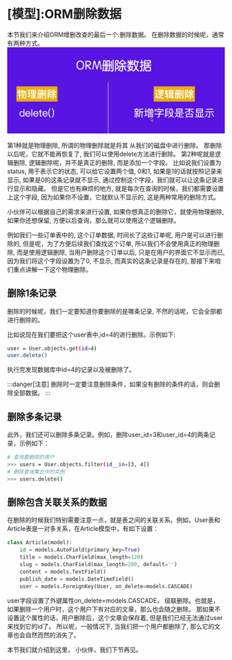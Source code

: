 
# [模型]:ORM删除数据

本节我们来介绍ORM增删改查的最后一个:删除数据。
在删除数据的时候呢，通常有两种方式。
![图26-删除的2种方式](imgs/图26-删除的2种方式.png)

第1种就是物理删除,
所谓的物理删除就是将其
从我们的磁盘中进行删除。
那删除以后呢，它就不能再恢复了,
我们可以使用delete方法进行删除。
第2种呢就是逻辑删除,
逻辑删除呢，并不是真正的删除,
而是添加一个字段。
比如说我们设置为status,
用于表示它的状态,
可以给它设置两个值,
0和1,
如果是1的话就按照记录来显示,
如果是0的这条记录就不显示,
通过控制这个字段，我们就可以让这条记录进行显示和隐藏。
但是它也有麻烦的地方,
就是每次在查询的时候，我们都需要设置上这个字段,
因为如果你不设置，它就默认不显示的,
这是两种常用的删除方式。

小伙伴可以根据自己的需求来进行设置,
如果你想真正的删除它，就使用物理删除,
如果你还想保留,
方便以后查询，那么就可以使用这个逻辑删除。

例如我们一些订单表中的,
这个订单数据,
时间长了这些订单呢,
用户是可以进行删除的,
但是呢，为了方便后续我们查找这个订单,
所以我们不会使用真正的物理删除,
而是使用逻辑删除,
当用户删除这个订单以后,
只是在用户的界面它不显示而已,
因为我们将这个字段设置为了0,
不显示,
而真实的这条记录是存在的,
那接下来咱们重点讲解一下这个物理删除。
<!-- trancate -->

## 删除1条记录

删除的时候呢，我们一定要知道你要删除的是哪条记录,
不然的话呢，它会全部都进行删除的。

比如说现在我们要把这个user表中,id=4的进行删除。示例如下:
```bash
user = User.objects.get(id=4)
user.delete()
```
执行完发现数据库中id=4的记录以及被删除了。

:::danger[注意]
删除时一定要注意删除条件，如果没有删除的条件的话，则会删除全部数据。
:::

## 删除多条记录

此外，我们还可以删除多条记录。例如，删除user_id=3和user_id=4的两条记录，示例如下：
```bash
# 查询要删除的用户
>>> users = User.objects.filter(id__in=[3, 4])
# 删除查询集合中的实例
>>> users.delete()
```

## 删除包含关联关系的数据

在删除的时候我们特别需要注意一点，就是表之间的关联关系。例如，User表和Article表是一对多关系，在Article模型中，有如下设置：
```python
class Article(model):
    id = models.AutoField(primary_key=True)
    title = models.CharField(max_length=120)
    slug = models.CharField(max_length=200, default='')
    content = models.TextField()
    publish_date = models.DateTimeField()
    user = models.ForeignKey(User, on_delete=models.CASCADE)
```
user字段设置了外键属性on_delete=models.CASCADE， 级联删除。也就是，如果删除一个用户时，这个用户下有对应的文章，那么也会随之删除。
那如果不设置这个属性的话，用户删除后，这个文章会保存着,
但是我们已经无法通过user来找到它的id了。
所以呢，一般情况下,
当我们把一个用户都删除了,
那么它的文章也会自然而然的消失了。


本节我们就介绍到这里，
小伙伴，我们下节再见。

 

